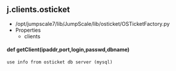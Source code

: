 ## j.clients.osticket

- /opt/jumpscale7/lib/JumpScale/lib/osticket/OSTicketFactory.py
- Properties
    - clients

    

#### def getClient(ipaddr,port,login,passwd,dbname) 

    use info from osticket db server (mysql)

